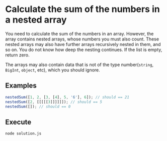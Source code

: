 # Calculate the sum of the numbers in a nested array

You need to calculate the sum of the numbers in an array. However, the array contains nested arrays, whose numbers you must also count. These nested arrays may also have further arrays recursively nested in them, and so on. You do not know how deep the nesting continues. If the list is empty, return zero.

The arrays may also contain data that is not of the type number(`string`, `BigInt`, `object`, etc), which you should ignore.

## Examples

```javascript
nestedSum([1, 2, [3, [4], 5, '6'], 6]); // should == 21
nestedSum([2, [[[[[3]]]]]]); // should == 5
nestedSum([]); // should == 0
```

## Execute

```bash
node solution.js
```
